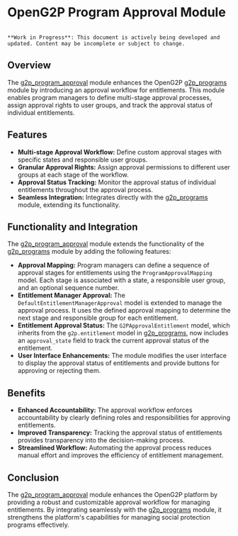 # OpenG2P Program Approval Module

```{warning}

**Work in Progress**: This document is actively being developed and updated. Content may be incomplete or subject to change.
```

## Overview

The [g2p_program_approval](g2p_program_approval) module enhances the OpenG2P [g2p_programs](g2p_programs) module by introducing an approval workflow for entitlements. This module enables program managers to define multi-stage approval processes, assign approval rights to user groups, and track the approval status of individual entitlements.

## Features

* **Multi-stage Approval Workflow:** Define custom approval stages with specific states and responsible user groups.
* **Granular Approval Rights:** Assign approval permissions to different user groups at each stage of the workflow.
* **Approval Status Tracking:** Monitor the approval status of individual entitlements throughout the approval process.
* **Seamless Integration:** Integrates directly with the [g2p_programs](g2p_programs) module, extending its functionality.

## Functionality and Integration

The [g2p_program_approval](g2p_program_approval) module extends the functionality of the [g2p_programs](g2p_programs) module by adding the following features:

* **Approval Mapping:** Program managers can define a sequence of approval stages for entitlements using the `ProgramApprovalMapping` model. Each stage is associated with a state, a responsible user group, and an optional sequence number.
* **Entitlement Manager Approval:** The `DefaultEntitlementManagerApproval` model is extended to manage the approval process. It uses the defined approval mapping to determine the next stage and responsible group for each entitlement.
* **Entitlement Approval Status:** The `G2PApprovalEntitlement` model, which inherits from the `g2p.entitlement` model in [g2p_programs](g2p_programs), now includes an `approval_state` field to track the current approval status of the entitlement.
* **User Interface Enhancements:** The module modifies the user interface to display the approval status of entitlements and provide buttons for approving or rejecting them.

## Benefits

* **Enhanced Accountability:**  The approval workflow enforces accountability by clearly defining roles and responsibilities for approving entitlements.
* **Improved Transparency:**  Tracking the approval status of entitlements provides transparency into the decision-making process.
* **Streamlined Workflow:** Automating the approval process reduces manual effort and improves the efficiency of entitlement management.

## Conclusion

The [g2p_program_approval](g2p_program_approval) module enhances the OpenG2P platform by providing a robust and customizable approval workflow for managing entitlements. By integrating seamlessly with the [g2p_programs](g2p_programs) module, it strengthens the platform's capabilities for managing social protection programs effectively. 
